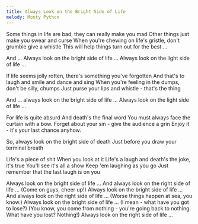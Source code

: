 ```yaml
---
title: Always Look on the Bright Side of Life
melody: Monty Python
---
```


Some things in life are bad, they can really make you mad
Other things just make you swear and curse
When you're chewing on life's gristle, don't grumble give a whistle
This will help things turn out for the best ...

And ... Always look on the bright side of life ...
Always look on the light side of life ...

If life seems jolly rotten, there's something you've forgotten
And that's to laugh and smile and dance and sing
When you're feeling in the dumps, don't be silly, chumps
Just purse your lips and whistle - that's the thing

And ... always look on the bright side of life ...
Always look on the light side of life ...

For life is quite absurd
And death's the final word
You must always face the curtain with a bow.
Forget about your sin - give the audience a grin
Enjoy it - it's your last chance anyhow.

So, always look on the bright side of death
Just before you draw your terminal breath

Life's a piece of shit
When you look at it
Life's a laugh and death's the joke, it's true
You'll see it's all a show
Keep 'em laughing as you go
Just remember that the last laugh is on you

Always look on the bright side of life ...
And always look on the right side of life ...
(Come on guys, cheer up!)
Always look on the bright side of life ...
And always look on the right side of life ...
(Worse things happen at sea, you know.)
Always look on the bright side of life ...
(I mean - what have you got to lose?)
(You know, you come from nothing -
you're going back to nothing.
What have you lost? Nothing!)
Always look on the right side of life ...
